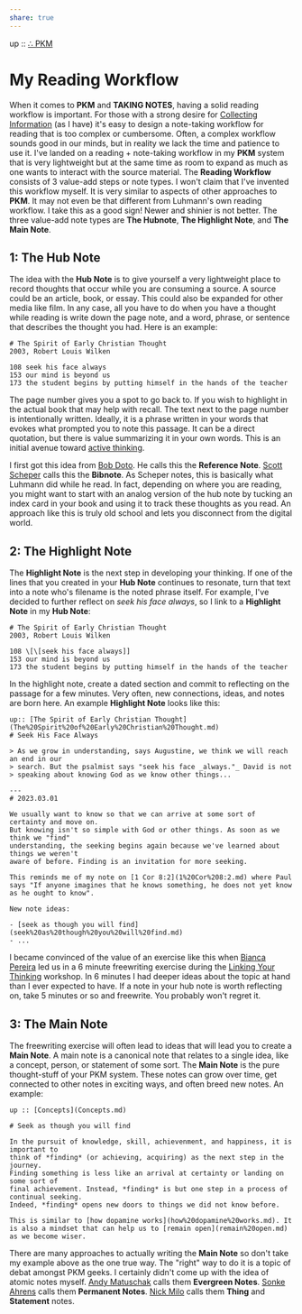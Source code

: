 ```yaml
---  
share: true  
---  
```

up :: [∴ PKM](./%E2%88%B4-PKM.md)  
  
# My Reading Workflow  
  
When it comes to **PKM** and **TAKING NOTES**, having a solid reading workflow is important. For those with a strong desire for [Collecting Information](./Collecting-Information.md) (as I have) it's easy to design a note-taking workflow for reading that is too complex or cumbersome. Often, a complex workflow sounds good in our minds, but in reality we lack the time and patience to use it. I've landed on a reading + note-taking workflow in my **PKM** system that is very lightweight but at the same time as room to expand as much as one wants to interact with the source material. The **Reading Workflow** consists of 3 value-add steps or note types. I won't claim that I've invented this workflow myself. It is very similar to aspects of other approaches to **PKM**. It may not even be that different from Luhmann's own reading workflow. I take this as a good sign! Newer and shinier is not better. The three value-add note types are **The Hubnote**, **The Highlight Note**, and **The Main Note**.  
  
## 1: The Hub Note  
The idea with the **Hub Note** is to give yourself a very lightweight place to record thoughts that occur while you are consuming a source. A source could be an article, book, or essay. This could also be expanded for other media like film. In any case, all you have to do when you have a thought while reading is write down the page note, and a word, phrase, or sentence that describes the thought you had. Here is an example:  
  
```  
# The Spirit of Early Christian Thought  
2003, Robert Louis Wilken  
  
108 seek his face always  
153 our mind is beyond us  
173 the student begins by putting himself in the hands of the teacher  
```  
  
The page number gives you a spot to go back to. If you wish to highlight in the actual book that may help with recall. The text next to the page number is intentionally written. Ideally, it is a phrase written in your words that evokes what prompted you to note this passage. It can be a direct quotation, but there is value summarizing it in your own words. This is an initial avenue toward [active thinking](./active-thinking.md).  
  
I first got this idea from [Bob Doto](https://writing.bobdoto.computer/what-is-a-literature-note/). He calls this the **Reference Note**. [Scott Scheper]() calls this the **Bibnote**. As Scheper notes, this is basically what Luhmann did while he read. In fact, depending on where you are reading, you might want to start with an analog version of the hub note by tucking an index card in your book and using it to track these thoughts as you read. An approach like this is truly old school and lets you disconnect from the digital world.  
  
## 2: The Highlight Note  
The **Highlight Note** is the next step in developing your thinking. If one of the lines that you created in your **Hub Note** continues to resonate, turn that text into a note who's filename is the noted phrase itself. For example, I've decided to further reflect on *seek his face always*, so I link to a **Highlight Note** in my **Hub Note**:  
  
```  
# The Spirit of Early Christian Thought  
2003, Robert Louis Wilken  
  
108 \[\[seek his face always]]  
153 our mind is beyond us  
173 the student begins by putting himself in the hands of the teacher  
```  
  
In the highlight note, create a dated section and commit to reflecting on the passage for a few minutes. Very often, new connections, ideas, and notes are born here. An example **Highlight Note** looks like this:  
  
```  
up:: [The Spirit of Early Christian Thought](The%20Spirit%20of%20Early%20Christian%20Thought.md)  
# Seek His Face Always  
  
> As we grow in understanding, says Augustine, we think we will reach an end in our  
> search. But the psalmist says "seek his face _always."_ David is not   
> speaking about knowing God as we know other things...  
  
---  
# 2023.03.01  
  
We usually want to know so that we can arrive at some sort of certainty and move on.  
But knowing isn't so simple with God or other things. As soon as we think we "find"  
understanding, the seeking begins again because we've learned about things we weren't  
aware of before. Finding is an invitation for more seeking.  
  
This reminds me of my note on [1 Cor 8:2](1%20Cor%208:2.md) where Paul says "If anyone imagines that he knows something, he does not yet know as he ought to know".   
  
New note ideas:  
  
- [seek as though you will find](seek%20as%20though%20you%20will%20find.md)  
- ...  
```  
  
I became convinced of the value of an exercise like this when [Bianca Pereira](https://biancapereira.me/) led us in a 6 minute freewriting exercise during the [Linking Your Thinking](https://linkingyourthinking.com) workshop. In 6 minutes I had deeper ideas about the topic at hand than I ever expected to have. If a note in your hub note is worth reflecting on, take 5 minutes or so and freewrite. You probably won't regret it.   
  
## 3: The Main Note  
The freewriting exercise will often lead to ideas that will lead you to create a **Main Note**. A main note is a canonical note that relates to a single idea, like a concept, person, or statement of some sort. The **Main Note** is the pure thought-stuff of your PKM system. These notes can grow over time, get connected to other notes in exciting ways, and often breed new notes. An example:  
  
```  
up :: [Concepts](Concepts.md)  
  
# Seek as though you will find  
  
In the pursuit of knowledge, skill, achievenment, and happiness, it is important to  
think of *finding* (or achieving, acquiring) as the next step in the journey.  
Finding something is less like an arrival at certainty or landing on some sort of   
final achievement. Instead, *finding* is but one step in a process of continual seeking.  
Indeed, *finding* opens new doors to things we did not know before.  
  
This is similar to [how dopamine works](how%20dopamine%20works.md). It is also a mindset that can help us to [remain open](remain%20open.md) as we become wiser.   
```  
  
There are many approaches to actually writing the **Main Note** so don't take my example above as the one true way. The "right" way to do it is a topic of debat amongst PKM geeks. I certainly didn't come up with the idea of atomic notes myself. [Andy Matuschak](https://notes.andymatuschak.org/Evergreen_notes) calls them **Evergreen Notes**. [Sonke Ahrens](https://twitter.com/soenke_ahrens?lang=en) calls them **Permanent Notes**. [Nick Milo](https://twitter.com/NickMilo) calls them **Thing** and **Statement** notes.  